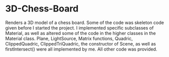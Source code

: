 # 3D-Chess-Board
Renders a 3D model of a chess board. Some of the code was skeleton code given before I started the project. I implemented specific subclasses of Material, as well as altered some of the code in the higher classes in the Material class. Plane, LightSource, Matrix functions, Quadric, ClippedQuadric, ClippedTriQuadric, the constructor of Scene, as well as firstIntersect() were all implemented by me. All other code was provided.
